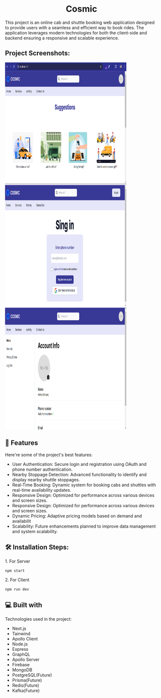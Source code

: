 <h1 align="center" id="title">Cosmic</h1>

<p id="description">This project is an online cab and shuttle booking web application designed to provide users with a seamless and efficient way to book rides. The application leverages modern technologies for both the client-side and backend ensuring a responsive and scalable experience.</p>

<h2>Project Screenshots:</h2>

<img src="https://github.com/Ari122003/cosmic/blob/master/Docs/Screenshot%202024-08-09%20180206.png" alt="project-screenshot" width="400" height="400/">

<img src="https://github.com/Ari122003/cosmic/blob/master/Docs/Screenshot%202024-08-09%20180234.png" alt="project-screenshot" width="400" height="400/">

<img src="https://github.com/Ari122003/cosmic/blob/master/Docs/Screenshot%202024-08-09%20180218.png" alt="project-screenshot" width="400" height="400/">

<h2>🧐 Features</h2>

Here're some of the project's best features:

- User Authentication: Secure login and registration using OAuth and phone number authentication.
- Nearby Stoppage Detection: Advanced functionality to identify and display nearby shuttle stoppages.
- Real-Time Booking: Dynamic system for booking cabs and shuttles with real-time availability updates.
- Responsive Design: Optimized for performance across various devices and screen sizes.
- Responsive Design: Optimized for performance across various devices and screen sizes.
- Dynamic Pricing: Adaptive pricing models based on demand and availabilit
- Scalability: Future enhancements planned to improve data management and system scalability.

<h2>🛠️ Installation Steps:</h2>

<p>1. For Server</p>

```
npm start
```

<p>2. For Client</p>

```
npm run dev
```

<h2>💻 Built with</h2>

Technologies used in the project:

- Next.js
- Tainwind
- Apollo Client
- Node.js
- Express
- GraphQL
- Apollo Server
- Firebase
- MongoDB
- PostgreSQL(Future)
- Prisma(Future)
- Redis(Future)
- Kafka(Future)
